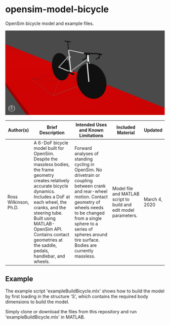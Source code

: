 # opensim-model-bicycle

OpenSim bicycle model and example files.

![OpenSim bicycle model](./opensim_snapshot_bicycle.png)

| Author(s) | Brief Description | Intended Uses and Known Limitations | Included Material | Updated |
|-|-|-|-|-|
| Ross Wilkinson, Ph.D. | A 6-DoF bicycle model built for OpenSim. Despite the massless bodies, the frame geometry creates relatively accurate bicycle dynamics. Includes a DoF at each wheel, the cranks, and the steering tube. Built using MATLAB-OpenSim API. Contains contact geometries at the saddle, pedals, handlebar, and wheels. | Forward analyses of standing cycling in OpenSim. No drivetrain or coupling between crank and rear-wheel motion. Contact geometry of wheels needs to be changed from a single sphere to a series of spheres around tire surface. Bodies are currently massless. | Model file and MATLAB script to build and edit model parameters. | March 4, 2020 |

## Example

The example script 'exampleBuildBicycle.mlx' shows how to build the model by first loading in the structure 'S', which contains the required body dimensions to build the model.

Simply clone or download the files from this repository and run 'exampleBuildBicycle.mlx' in MATLAB.
